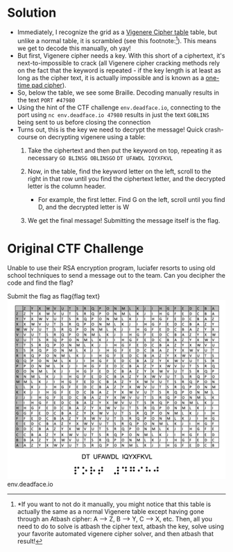 # Solution
- Immediately, I recognize the grid as a [Vigenere Cipher table](https://www.geeksforgeeks.org/vigenere-cipher/) table, but unlike a normal table, it is scrambled (see this footnote:[^1]). This means we get to decode this manually, oh yay!
- But first, Vigenere cipher needs a key. With this short of a ciphertext, it's next-to-impossible to crack (all Vigenere cipher cracking methods rely on the fact that the keyword is repeated - if the key length is at least as long as the cipher text, it is actually impossible and is known as a [one-time pad cipher](https://www.cryptomuseum.com/crypto/otp/index.htm)).
- So, below the table, we see some Braille. Decoding manually results in the text `PORT #47980`
- Using the hint of the CTF challenge `env.deadface.io`, connecting to the port using `nc env.deadface.io 47980` results in just the text `GOBLINS` being sent to us before closing the connection
- Turns out, this is the key we need to decrypt the message! Quick crash-course on decrypting vigenere using a table:
	1. Take the ciphertext and then put the keyword on top, repeating it as necessary
	`GO BLINSG OBLINSGO`
	`DT UFAWDL IQYXFKVL`

	2. Now, in the table, find the keyword letter on the left, scroll to the right in that row until you find the ciphertext letter, and the decrypted letter is the column header.
		- For example, the first letter. Find G on the left, scroll until you find D, and the decrypted letter is W
	3. We get the final message! Submitting the message itself is the flag.

[^1]: *If you want to not do it manually, you might notice that this table is actually the same as a normal Vigenere table except having gone through an Atbash cipher: A --> Z, B --> Y, C --> X, etc. Then, all you need to do to solve is atbash the cipher text, atbash the key, solve using your favorite automated vigenere cipher solver, and then atbash that result!

# Original CTF Challenge
Unable to use their RSA encryption program, luciafer resorts to using old school techniques to send a message out to the team. Can you decipher the code and find the flag?

Submit the flag as flag{flag text}
![Old_School_sm.png](../../_resources/Old_School_sm.png)
env.deadface.io